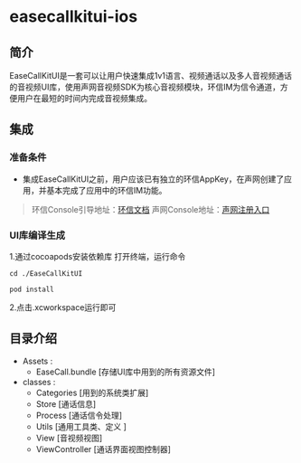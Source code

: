 # easecallkitui-ios

## 简介
EaseCallKitUI是一套可以让用户快速集成1v1语言、视频通话以及多人音视频通话的音视频UI库，使用声网音视频SDK为核心音视频模块，环信IM为信令通道，方便用户在最短的时间内完成音视频集成。

## 集成

### 准备条件
-
    集成EaseCallKitUI之前，用户应该已有独立的环信AppKey，在声网创建了应用，并基本完成了应用中的环信IM功能。
    
> 环信Console引导地址：[环信文档](http://docs-im.easemob.com/im/quickstart/guide/experience#注册并创建应用)
> 声网Console地址：[声网注册入口](https://console.agora.io)

### UI库编译生成

1.通过cocoapods安装依赖库
打开终端，运行命令
```
cd ./EaseCallKitUI

pod install

```
2.点击.xcworkspace运行即可

## 目录介绍

  - Assets :
    - EaseCall.bundle [存储UI库中用到的所有资源文件]
  - classes : 
    - Categories [用到的系统类扩展]
    - Store [通话信息]
    - Process [通话信令处理]
    - Utils [通用工具类、定义 ]
    - View [音视频视图]
    - ViewController [通话界面视图控制器]
